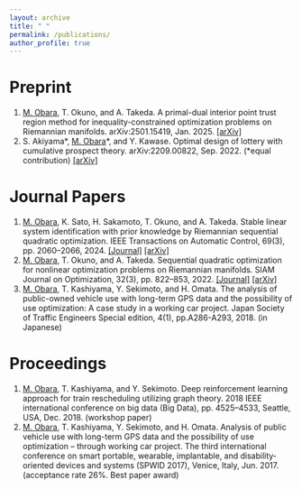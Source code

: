 ```yaml
---
layout: archive
title: " "
permalink: /publications/
author_profile: true
---
```



Preprint
======
1. <ins>M. Obara</ins>, T. Okuno, and A. Takeda. A primal-dual interior point trust region method for inequality-constrained optimization problems on Riemannian manifolds. arXiv:2501.15419, Jan. 2025. [[arXiv]](https://arxiv.org/abs/2501.15419)
1. S. Akiyama\*, <ins>M. Obara</ins>\*, and Y. Kawase. Optimal design of lottery with cumulative prospect theory. arXiv:2209.00822, Sep. 2022. (\*equal contribution) [[arXiv]](https://arxiv.org/abs/2209.00822)



Journal Papers
======
1. <ins>M. Obara</ins>, K. Sato, H. Sakamoto, T. Okuno, and A. Takeda. Stable linear system identification with prior knowledge by Riemannian sequential quadratic optimization. IEEE Transactions on Automatic Control, 69(3), pp. 2060–2066, 2024. [[Journal]](https://ieeexplore.ieee.org/document/10258405?source=authoralert) [[arXiv]](https://arxiv.org/abs/2112.14043)
1. <ins>M. Obara</ins>, T. Okuno, and A. Takeda. Sequential quadratic optimization for nonlinear optimization problems on Riemannian manifolds. SIAM Journal on Optimization, 32(3), pp. 822–853, 2022. [[Journal]](https://epubs.siam.org/doi/10.1137/20M1370173) [[arXiv]](https://arxiv.org/abs/2009.07153)
1. <ins>M. Obara</ins>, T. Kashiyama, Y. Sekimoto, and H. Omata. The analysis of public-owned vehicle use with long-term GPS data and the possibility of use optimization: A case study in a working car project. Japan Society of Traffic Engineers Special edition, 4(1), pp.A286-A293, 2018. (in Japanese)


Proceedings
======
1. <ins>M. Obara</ins>, T. Kashiyama, and Y. Sekimoto. Deep reinforcement learning approach for train rescheduling utilizing graph theory. 2018 IEEE international conference on big data (Big Data), pp. 4525–4533, Seattle, USA, Dec. 2018. (workshop paper)
1. <ins>M. Obara</ins>, T. Kashiyama, Y. Sekimoto, and H. Omata. Analysis of public vehicle use with long-term GPS data and the possibility of use optimization – through working car project. The third international conference on smart portable, wearable, implantable, and disability-oriented devices and systems (SPWID 2017), Venice, Italy, Jun. 2017. (acceptance rate 26%. Best paper award)
